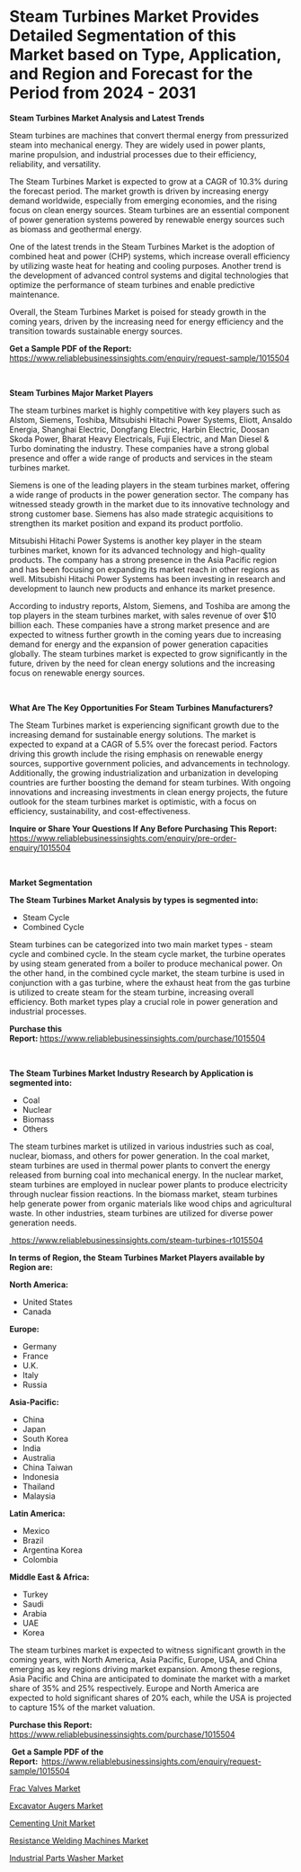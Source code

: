 <p><h1>Steam Turbines Market Provides Detailed Segmentation of this Market based on Type, Application, and Region and Forecast for the Period from 2024 - 2031</h1></p><p><strong>Steam Turbines Market Analysis and Latest Trends</strong></p>
<p><p>Steam turbines are machines that convert thermal energy from pressurized steam into mechanical energy. They are widely used in power plants, marine propulsion, and industrial processes due to their efficiency, reliability, and versatility.</p><p>The Steam Turbines Market is expected to grow at a CAGR of 10.3% during the forecast period. The market growth is driven by increasing energy demand worldwide, especially from emerging economies, and the rising focus on clean energy sources. Steam turbines are an essential component of power generation systems powered by renewable energy sources such as biomass and geothermal energy.</p><p>One of the latest trends in the Steam Turbines Market is the adoption of combined heat and power (CHP) systems, which increase overall efficiency by utilizing waste heat for heating and cooling purposes. Another trend is the development of advanced control systems and digital technologies that optimize the performance of steam turbines and enable predictive maintenance.</p><p>Overall, the Steam Turbines Market is poised for steady growth in the coming years, driven by the increasing need for energy efficiency and the transition towards sustainable energy sources.</p></p>
<p><strong>Get a Sample PDF of the Report:&nbsp;</strong> <a href="https://www.reliablebusinessinsights.com/enquiry/request-sample/1015504">https://www.reliablebusinessinsights.com/enquiry/request-sample/1015504</a></p>
<p>&nbsp;</p>
<p><strong>Steam Turbines Major Market Players</strong></p>
<p><p>The steam turbines market is highly competitive with key players such as Alstom, Siemens, Toshiba, Mitsubishi Hitachi Power Systems, Eliott, Ansaldo Energia, Shanghai Electric, Dongfang Electric, Harbin Electric, Doosan Skoda Power, Bharat Heavy Electricals, Fuji Electric, and Man Diesel & Turbo dominating the industry. These companies have a strong global presence and offer a wide range of products and services in the steam turbines market.</p><p>Siemens is one of the leading players in the steam turbines market, offering a wide range of products in the power generation sector. The company has witnessed steady growth in the market due to its innovative technology and strong customer base. Siemens has also made strategic acquisitions to strengthen its market position and expand its product portfolio.</p><p>Mitsubishi Hitachi Power Systems is another key player in the steam turbines market, known for its advanced technology and high-quality products. The company has a strong presence in the Asia Pacific region and has been focusing on expanding its market reach in other regions as well. Mitsubishi Hitachi Power Systems has been investing in research and development to launch new products and enhance its market presence.</p><p>According to industry reports, Alstom, Siemens, and Toshiba are among the top players in the steam turbines market, with sales revenue of over $10 billion each. These companies have a strong market presence and are expected to witness further growth in the coming years due to increasing demand for energy and the expansion of power generation capacities globally. The steam turbines market is expected to grow significantly in the future, driven by the need for clean energy solutions and the increasing focus on renewable energy sources.</p></p>
<p>&nbsp;</p>
<p><strong>What Are The Key Opportunities For Steam Turbines Manufacturers?</strong></p>
<p><p>The Steam Turbines market is experiencing significant growth due to the increasing demand for sustainable energy solutions. The market is expected to expand at a CAGR of 5.5% over the forecast period. Factors driving this growth include the rising emphasis on renewable energy sources, supportive government policies, and advancements in technology. Additionally, the growing industrialization and urbanization in developing countries are further boosting the demand for steam turbines. With ongoing innovations and increasing investments in clean energy projects, the future outlook for the steam turbines market is optimistic, with a focus on efficiency, sustainability, and cost-effectiveness.</p></p>
<p><strong>Inquire or Share Your Questions If Any Before Purchasing This Report:</strong> <a href="https://www.reliablebusinessinsights.com/enquiry/pre-order-enquiry/1015504">https://www.reliablebusinessinsights.com/enquiry/pre-order-enquiry/1015504</a></p>
<p>&nbsp;</p>
<p><strong>Market Segmentation</strong></p>
<p><strong>The Steam Turbines Market Analysis by types is segmented into:</strong></p>
<p><ul><li>Steam Cycle</li><li>Combined Cycle</li></ul></p>
<p><p>Steam turbines can be categorized into two main market types - steam cycle and combined cycle. In the steam cycle market, the turbine operates by using steam generated from a boiler to produce mechanical power. On the other hand, in the combined cycle market, the steam turbine is used in conjunction with a gas turbine, where the exhaust heat from the gas turbine is utilized to create steam for the steam turbine, increasing overall efficiency. Both market types play a crucial role in power generation and industrial processes.</p></p>
<p><strong>Purchase this Report:&nbsp;</strong><a href="https://www.reliablebusinessinsights.com/purchase/1015504">https://www.reliablebusinessinsights.com/purchase/1015504</a></p>
<p>&nbsp;</p>
<p><strong>The Steam Turbines Market Industry Research by Application is segmented into:</strong></p>
<p><ul><li>Coal</li><li>Nuclear</li><li>Biomass</li><li>Others</li></ul></p>
<p><p>The steam turbines market is utilized in various industries such as coal, nuclear, biomass, and others for power generation. In the coal market, steam turbines are used in thermal power plants to convert the energy released from burning coal into mechanical energy. In the nuclear market, steam turbines are employed in nuclear power plants to produce electricity through nuclear fission reactions. In the biomass market, steam turbines help generate power from organic materials like wood chips and agricultural waste. In other industries, steam turbines are utilized for diverse power generation needs.</p></p>
<p><a href="https://www.reliablebusinessinsights.com/steam-turbines-r1015504">&nbsp;https://www.reliablebusinessinsights.com/steam-turbines-r1015504</a></p>
<p><strong>In terms of Region, the Steam Turbines Market Players available by Region are:</strong></p>
<p>
    <p> <strong> North America: </strong>
        <ul>
            <li>United States</li>
            <li>Canada</li>
        </ul>
        </p> 
    <p> <strong> Europe: </strong>
        <ul>
            <li>Germany</li>
            <li>France</li>
            <li>U.K.</li>
            <li>Italy</li>
            <li>Russia</li>
        </ul>
        </p> 
    <p> <strong> Asia-Pacific: </strong>
        <ul>
            <li>China</li>
            <li>Japan</li>
            <li>South Korea</li>
            <li>India</li>
            <li>Australia</li>
            <li>China Taiwan</li>
            <li>Indonesia</li>
            <li>Thailand</li>
            <li>Malaysia</li>
        </ul>
        </p> 
    <p> <strong> Latin America: </strong>
        <ul>
            <li>Mexico</li>
            <li>Brazil</li>
            <li>Argentina Korea</li>
            <li>Colombia</li>
        </ul>
        </p> 
    <p> <strong> Middle East & Africa: </strong>
        <ul>
            <li>Turkey</li>
            <li>Saudi</li>
            <li>Arabia</li>
            <li>UAE</li>
            <li>Korea</li>
        </ul>
    </p>
    </p>
<p><p>The steam turbines market is expected to witness significant growth in the coming years, with North America, Asia Pacific, Europe, USA, and China emerging as key regions driving market expansion. Among these regions, Asia Pacific and China are anticipated to dominate the market with a market share of 35% and 25% respectively. Europe and North America are expected to hold significant shares of 20% each, while the USA is projected to capture 15% of the market valuation.</p></p>
<p><strong>Purchase this Report: </strong><a href="https://www.reliablebusinessinsights.com/purchase/1015504">https://www.reliablebusinessinsights.com/purchase/1015504</a></p>
<p>&nbsp;<strong>Get a Sample PDF of the Report:&nbsp;&nbsp;</strong><a href="https://www.reliablebusinessinsights.com/enquiry/request-sample/1015504">https://www.reliablebusinessinsights.com/enquiry/request-sample/1015504</a></p>
<p><strong></strong></p>
<p><p><a href="https://medium.com/@rasauncoleman20/global-frac-valves-market-share-and-growth-opportunities-and-market-size-growing-with-a-cagr-of-6-1-4f1a3df5fc7c">Frac Valves Market</a></p><p><a href="https://medium.com/@m.muhlisin.sin_83756/comprehensive-analysis-of-the-global-excavator-augers-market-growth-trends-market-forecasts-50d40d2018b9">Excavator Augers Market</a></p><p><a href="https://medium.com/@gracielawharris42024/cementing-unit-market-size-share-trends-analysis-report-by-product-single-pump-cementing-adf155898fd9">Cementing Unit Market</a></p><p><a href="https://medium.com/@bosdendes/insights-into-the-resistance-welding-machines-market-market-players-market-size-geographical-4346f494de2f">Resistance Welding Machines Market</a></p><p><a href="https://medium.com/@elizbethsmithb208/industrial-parts-washer-market-industry-trends-and-forecast-for-period-from-2024-to-2031-614e82507796">Industrial Parts Washer Market</a></p></p>